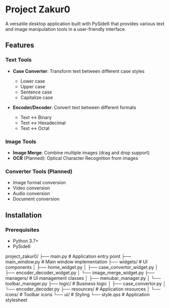 # Project Zakur0

A versatile desktop application built with PySide6 that provides various text and image manipulation tools in a user-friendly interface.

## Features

### Text Tools
- **Case Converter**: Transform text between different case styles
  - Lower case
  - Upper case
  - Sentence case
  - Capitalize case
  
- **Encoder/Decoder**: Convert text between different formats
  - Text ↔ Binary
  - Text ↔ Hexadecimal
  - Text ↔ Octal

### Image Tools
- **Image Merge**: Combine multiple images (drag and drop support)
- **OCR** (Planned): Optical Character Recognition from images

### Converter Tools (Planned)
- Image format conversion
- Video conversion
- Audio conversion
- Document conversion

## Installation

### Prerequisites
- Python 3.7+
- PySide6

project_zakur0/
├── main.py                 # Application entry point
├── main_window.py          # Main window implementation
├── widgets/                # UI components
│   ├── home_widget.py
│   ├── case_convertor_widget.py
│   ├── encoder_decoder_widget.py
│   └── image_merge_widget.py
├── managers/               # UI management classes
│   ├── menubar_manager.py
│   └── toolbar_manager.py
├── logic/                  # Business logic
│   ├── case_convertor.py
│   └── encoder_decoder.py
├── resources/              # Application resources
│   └── icons/              # Toolbar icons
└── ui/                     # Styling
    └── style.qss           # Application stylesheet
